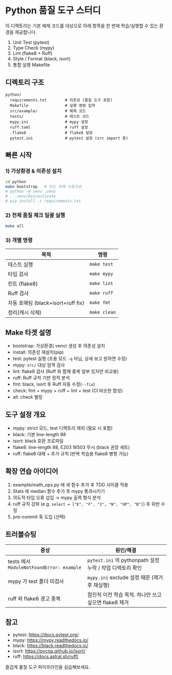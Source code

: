 # Python 품질 도구 스터디

이 디렉토리는 기본 예제 코드를 대상으로 아래 항목을 한 번에 학습/실행할 수 있는 환경을 제공합니다.

1. Unit Test (pytest)
2. Type Check (mypy)
3. Lint (flake8 + Ruff)
4. Style / Format (black, isort)
5. 통합 실행 Makefile

## 디렉토리 구조
```
python/
  requirements.txt        # 의존성 (품질 도구 포함)
  Makefile                # 실행 명령 집약
  src/example/            # 예제 코드
  tests/                  # 테스트 코드
  mypy.ini                # mypy 설정
  ruff.toml               # ruff 설정
  .flake8                 # flake8 설정
  pytest.ini              # pytest 설정 (src import 용)
```

## 빠른 시작
### 1) 가상환경 & 의존성 설치
```bash
cd python
make bootstrap   # 또는 아래 수동으로
# python -m venv .venv
# . .venv/bin/activate
# pip install -r requirements.txt
```

### 2) 전체 품질 체크 일괄 실행
```bash
make all
```

### 3) 개별 명령
| 목적 | 명령 |
|------|------|
| 테스트 실행 | `make test` |
| 타입 검사 | `make mypy` |
| 린트 (flake8) | `make lint` |
| Ruff 검사 | `make ruff` |
| 자동 포매팅 (black+isort+ruff fix) | `make fmt` |
| 정리(캐시 삭제) | `make clean` |

## Make 타겟 설명
- bootstrap: 가상환경(.venv) 생성 후 의존성 설치
- install: 의존성 재설치(pip)
- test: pytest 실행 (조용 모드 `-q` 아님, 상세 보고 원하면 수정)
- mypy: `src/` 대상 엄격 검사
- lint: flake8 검사 (Ruff 와 함께 중복 일부 있지만 비교용)
- ruff: Ruff 규칙 기반 정적 분석
- fmt: black, isort 후 Ruff 자동 수정(`--fix`)
- check: fmt + mypy + ruff + lint + test (CI 비슷한 합성)
- all: check 별칭

## 도구 설정 개요
- mypy: strict 모드, test 디렉토리 제외 (필요 시 포함)
- black: 기본 line-length 88
- isort: black 호환 프로파일
- flake8: line-length 88, E203 W503 무시 (black 권장 세트)
- ruff: flake8 대체 + 추가 규칙 (반복 학습용 flake8 병행 가능)

## 확장 연습 아이디어
1. example/math_ops.py 에 새 함수 추가 후 TDD 사이클 적용
2. Stats 에 median 함수 추가 후 mypy 통과시키기
3. 의도적 타입 오류 삽입 → mypy 출력 형식 분석
4. ruff 규칙 강화 (e.g. `select = ["E", "F", "I", "N", "UP", "B"]`) 후 위반 수정
5. pre-commit 훅 도입 (선택)

## 트러블슈팅
| 증상 | 원인/해결 |
|------|-----------|
| tests 에서 `ModuleNotFoundError: example` | `pytest.ini` 의 pythonpath 설정 누락 / 작업 디렉토리 확인 |
| mypy 가 test 폴더 미검사 | `mypy.ini` exclude 설정 때문 (제거 후 재실행) |
| ruff 와 flake8 경고 중복 | 점진적 이전 학습 목적. 하나만 쓰고 싶으면 flake8 제거 |

## 참고
- pytest: https://docs.pytest.org/
- mypy: https://mypy.readthedocs.io/
- black: https://black.readthedocs.io/
- isort: https://pycqa.github.io/isort/
- ruff: https://docs.astral.sh/ruff/

즐겁게 품질 도구 파이프라인을 실습해보세요.

